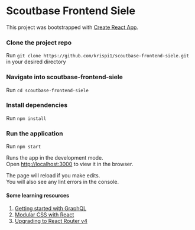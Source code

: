 # Scoutbase Frontend Siele

This project was bootstrapped with [Create React App](https://github.com/facebook/create-react-app).

### Clone the project repo

Run `git clone https://github.com/krispi1/scoutbase-frontend-siele.git` in your desired directory

### Navigate into scoutbase-frontend-siele

Run `cd scoutbase-frontend-siele`

### Install dependencies

Run `npm install`

### Run the application

Run `npm start`

Runs the app in the development mode.<br>
Open [http://localhost:3000](http://localhost:3000) to view it in the browser.

The page will reload if you make edits.<br>
You will also see any lint errors in the console.

#### Some learning resources
1. [Getting started with GraphQL](https://www.apollographql.com/docs/react/essentials/get-started/)
2. [Modular CSS with React](https://medium.com/@pioul/modular-css-with-react-61638ae9ea3e#.re1pdcz87)
3. [Upgrading to React Router v4](https://www.freecodecamp.org/news/a-guide-to-upgrading-to-react-router-4/)